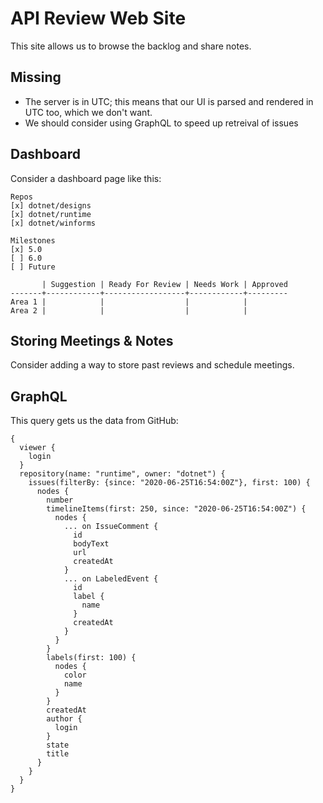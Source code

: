 # API Review Web Site

This site allows us to browse the backlog and share notes.

## Missing

* The server is in UTC; this means that our UI is parsed and rendered in UTC
  too, which we don't want.
* We should consider using GraphQL to speed up retreival of issues

## Dashboard

Consider a dashboard page like this:

```text
Repos
[x] dotnet/designs
[x] dotnet/runtime
[x] dotnet/winforms

Milestones
[x] 5.0
[ ] 6.0
[ ] Future

       | Suggestion | Ready For Review | Needs Work | Approved
-------+------------+------------------+------------+---------
Area 1 |            |                  |            |
Area 2 |            |                  |            |
```

## Storing Meetings & Notes

Consider adding a way to store past reviews and schedule meetings.

## GraphQL

This query gets us the data from GitHub:

```text
{
  viewer {
    login
  }
  repository(name: "runtime", owner: "dotnet") {
    issues(filterBy: {since: "2020-06-25T16:54:00Z"}, first: 100) {
      nodes {
        number
        timelineItems(first: 250, since: "2020-06-25T16:54:00Z") {
          nodes {
            ... on IssueComment {
              id
              bodyText
              url
              createdAt
            }
            ... on LabeledEvent {
              id
              label {
                name
              }
              createdAt
            }
          }
        }
        labels(first: 100) {
          nodes {
            color
            name
          }
        }
        createdAt
        author {
          login
        }
        state
        title
      }
    }
  }
}
```
